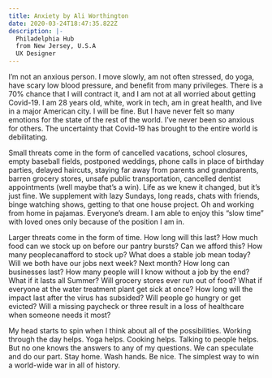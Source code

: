 ```yaml
---
title: Anxiety by Ali Worthington
date: 2020-03-24T18:47:35.822Z
description: |-
  Philadelphia Hub
  from New Jersey, U.S.A
  UX Designer
---
```

I’m not an anxious person. I move slowly, am not often stressed, do yoga, have scary low blood pressure, and benefit from many privileges. There is a 70% chance that I will contract it, and I am not at all worried about getting Covid-19. I am 28 years old, white, work in tech, am in great health, and live in a major American city. I will be fine. But I have never felt so many emotions for the state of the rest of the world. I’ve never been so anxious for others. The uncertainty that Covid-19 has brought to the entire world is debilitating.

Small threats come in the form of cancelled vacations, school closures, empty baseball fields, postponed weddings, phone calls in place of birthday parties, delayed haircuts, staying far away from parents and grandparents, barren grocery stores, unsafe public transportation, cancelled dentist appointments (well maybe that’s a win). Life as we knew it changed, but it’s just fine. We supplement with lazy Sundays, long reads, chats with friends, binge watching shows, getting to that one house project. Oh and working from home in pajamas. Everyone’s dream. I am able to enjoy this “slow time” with loved ones only because of the position I am in.

Larger threats come in the form of time. How long will this last? How much food can we stock up on before our pantry bursts? Can we afford this? How many peoplecanafford to stock up? What does a stable job mean today? Will we both have our jobs next week? Next month? How long can businesses last? How many people will I know without a job by the end? What if it lasts all Summer? Will grocery stores ever run out of food? What if everyone at the water treatment plant get sick at once? How long will the impact last after the virus has subsided? Will people go hungry or get evicted? Will a missing paycheck or three result in a loss of healthcare when someone needs it most?

My head starts to spin when I think about all of the possibilities. Working through the day helps. Yoga helps. Cooking helps. Talking to people helps. But no one knows the answers to any of my questions. We can speculate and do our part. Stay home. Wash hands. Be nice. The simplest way to win a world-wide war in all of history.